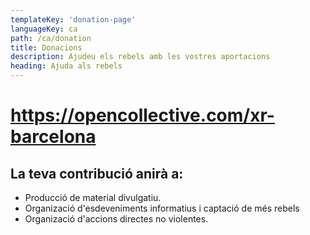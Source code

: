 ```yaml
---
templateKey: 'donation-page'
languageKey: ca
path: /ca/donation
title: Donacions
description: Ajudeu els rebels amb les vostres aportacions
heading: Ajuda als rebels
---
```

# https://opencollective.com/xr-barcelona

## La teva contribució anirà a: 

  - Producció de material divulgatiu.
  - Organizació d'esdeveniments informatius i captació de més rebels
  - Organizació d'accions directes no violentes.